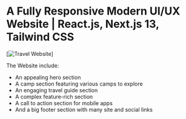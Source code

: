 # A Fully Responsive Modern UI/UX Website | React.js, Next.js 13, Tailwind CSS

[![Travel Website](https://i.ibb.co/wrGZhPP/YT-Thumbnails-5.png)]

The Website include:

- An appealing hero section
- A camp section featuring various camps to explore
- An engaging travel guide section
- A complex feature-rich section
- A call to action section for mobile apps
- And a big footer section with many site and social links
